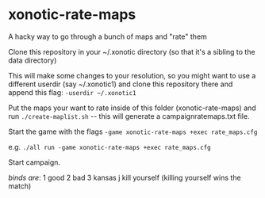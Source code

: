 # xonotic-rate-maps
A hacky way to go through a bunch of maps and "rate" them

Clone this repository in your ~/.xonotic directory (so that it's a sibling to the data directory)

This will make some changes to your resolution, so you might want to use a different userdir (say ~/.xonotic1) and clone this repository there and append this flag: `-userdir ~/.xonotic1`

Put the maps your want to rate inside of this folder (xonotic-rate-maps) and run `./create-maplist.sh` -- this will generate a campaignratemaps.txt file.

Start the game with the flags `-game xonotic-rate-maps +exec rate_maps.cfg`

e.g. `./all run -game xonotic-rate-maps +exec rate_maps.cfg`

Start campaign.

*binds are*:
1 good
2 bad
3 kansas
j kill yourself (killing yourself wins the match)
